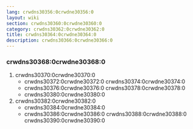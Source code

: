 ```yaml
---
lang: crwdns30356:0crwdne30356:0
layout: wiki
section: crwdns30360:0crwdne30360:0
category: crwdns30362:0crwdne30362:0
title: crwdns30364:0crwdne30364:0
description: crwdns30366:0crwdne30366:0
---
```


### crwdns30368:0crwdne30368:0
1. crwdns30370:0crwdne30370:0
   - crwdns30372:0crwdne30372:0 crwdns30374:0crwdne30374:0
   - crwdns30376:0crwdne30376:0 crwdns30378:0crwdne30378:0
   - crwdns30380:0crwdne30380:0
1. crwdns30382:0crwdne30382:0
   - crwdns30384:0crwdne30384:0
   - crwdns30386:0crwdne30386:0 crwdns30388:0crwdne30388:0 crwdns30390:0crwdne30390:0
